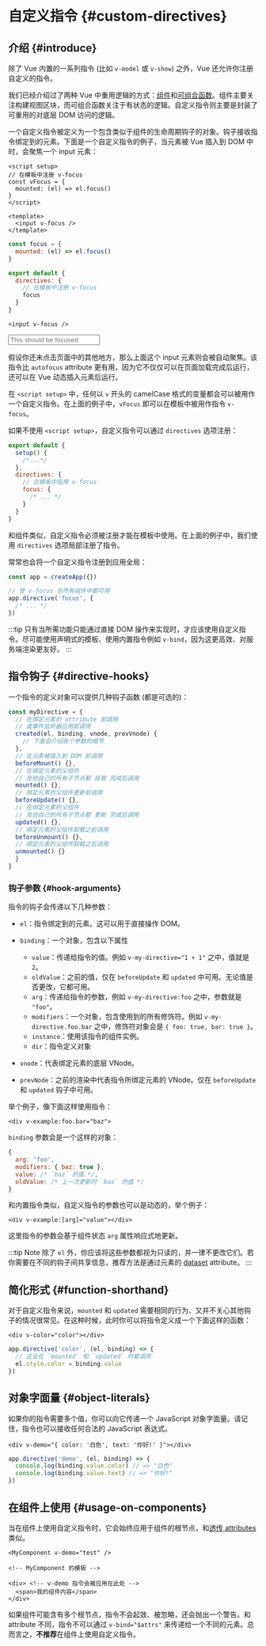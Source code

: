 # 自定义指令 {#custom-directives}

<script setup>
const vFocus = {
  mounted: el => {
    el.focus()
  }
}
</script>

## 介绍 {#introduce}

除了 Vue 内置的一系列指令 (比如 `v-model` 或 `v-show`) 之外，Vue 还允许你注册自定义的指令。

我们已经介绍过了两种 Vue 中重用逻辑的方式：[组件](/guide/essentials/component-basics.html)和[可组合函数](./composables)。组件主要关注构建视图区块，而可组合函数关注于有状态的逻辑。自定义指令则主要是封装了可重用的对底层 DOM 访问的逻辑。

一个自定义指令被定义为一个包含类似于组件的生命周期钩子的对象。钩子接收指令绑定到的元素。下面是一个自定义指令的例子，当元素被 Vue 插入到 DOM 中时，会聚焦一个 input 元素：

<div class="composition-api">

```vue
<script setup>
// 在模板中注册 v-focus
const vFocus = {
  mounted: (el) => el.focus()
}
</script>

<template>
  <input v-focus />
</template>
```

</div>

<div class="options-api">

```js
const focus = {
  mounted: (el) => el.focus()
}

export default {
  directives: {
    // 在模板中注册 v-focus
    focus
  }
}
```

```vue-html
<input v-focus />
```

</div>

<div class="demo">
  <input v-focus placeholder="This should be focused" />
</div>

假设你还未点击页面中的其他地方，那么上面这个 input 元素则会被自动聚焦。该指令比 `autofocus` attribute 更有用，因为它不仅仅可以在页面加载完成后运行，还可以在 Vue 动态插入元素后运行。

<div class="composition-api">

在 `<script setup>` 中，任何以 `v` 开头的 camelCase 格式的变量都会可以被用作一个自定义指令。在上面的例子中，`vFocus` 即可以在模板中被用作指令 `v-focus`。

如果不使用 `<script setup>`，自定义指令可以通过 `directives` 选项注册：

```js
export default {
  setup() {
    /*...*/
  },
  directives: {
    // 在模板中启用 v-focus
    focus: {
      /* ... */
    }
  }
}
```

</div>

<div class="options-api">

和组件类似，自定义指令必须被注册才能在模板中使用。在上面的例子中，我们使用 `directives` 选项局部注册了指令。

</div>

常常也会将一个自定义指令注册到应用全局：

```js
const app = createApp({})

// 使 v-focus 在所有组件中都可用
app.directive('focus', {
  /* ... */
})
```

:::tip
只有当所需功能只能通过直接 DOM 操作来实现时，才应该使用自定义指令。尽可能使用声明式的模板、使用内置指令例如 `v-bind`，因为这更高效、对服务端渲染更友好。
:::

## 指令钩子 {#directive-hooks}

一个指令的定义对象可以提供几种钩子函数 (都是可选的)：

```js
const myDirective = {
  // 在绑定元素的 attribute 前调用
  // 或事件监听器应用前调用
  created(el, binding, vnode, prevVnode) {
    // 下面会介绍各个参数的细节
  },
  // 在元素被插入到 DOM 前调用
  beforeMount() {},
  // 在绑定元素的父组件
  // 及他自己的所有子节点都 挂载 完成后调用
  mounted() {},
  // 绑定元素的父组件更新前调用
  beforeUpdate() {},
  // 在绑定元素的父组件
  // 及他自己的所有子节点都 更新 完成后调用
  updated() {},
  // 绑定元素的父组件卸载之前调用
  beforeUnmount() {},
  // 绑定元素的父组件卸载之后调用
  unmounted() {}
  }
}
```

### 钩子参数 {#hook-arguments}

指令的钩子会传递以下几种参数：

- `el`：指令绑定到的元素。这可以用于直接操作 DOM。

- `binding`：一个对象，包含以下属性

  - `value`：传递给指令的值。例如 `v-my-directive="1 + 1"` 之中，值就是 `2`。
  - `oldValue`：之前的值，仅在 `beforeUpdate` 和 `updated` 中可用。无论值是否更改，它都可用。
  - `arg`：传递给指令的参数，例如 `v-my-directive:foo` 之中，参数就是 `"foo"`。
  - `modifiers`：一个对象，包含使用到的所有修饰符。例如 `v-my-directive.foo.bar` 之中，修饰符对象会是 `{ foo: true, bar: true }`。
  - `instance`：使用该指令的组件实例。
  - `dir`：指令定义对象

- `vnode`：代表绑定元素的底层 VNode。
- `prevNode`：之前的渲染中代表指令所绑定元素的 VNode。仅在 `beforeUpdate` 和 `updated` 钩子中可用。

举个例子，像下面这样使用指令：

```vue-html
<div v-example:foo.bar="baz">
```

`binding` 参数会是一个这样的对象：

```js
{
  arg: 'foo',
  modifiers: { baz: true },
  value: /* `baz` 的值 */,
  oldValue: /* 上一次更新时 `baz` 的值 */
}
```

和内置指令类似，自定义指令的参数也可以是动态的，举个例子：

```vue-html
<div v-example:[arg]="value"></div>
```

这里指令的参数会基于组件状态 `arg` 属性响应式地更新。

:::tip Note
除了 `el` 外，你应该将这些参数都视为只读的，并一律不更改它们。若你需要在不同的钩子间共享信息，推荐方法是通过元素的 [dataset](https://developer.mozilla.org/en-US/docs/Web/API/HTMLElement/dataset) attribute。
:::

## 简化形式 {#function-shorthand}

对于自定义指令来说，`mounted` 和 `updated` 需要相同的行为、又并不关心其他钩子的情况很常见。在这种时候，此时你可以将指令定义成一个下面这样的函数：

```vue-html
<div v-color="color"></div>
```

```js
app.directive('color', (el, binding) => {
  // 这会在 `mounted` 和 `updated` 时都调用
  el.style.color = binding.value
})
```

## 对象字面量 {#object-literals}

如果你的指令需要多个值，你可以向它传递一个 JavaScript 对象字面量。请记住，指令也可以接收任何合法的 JavaScript 表达式。

```vue-html
<div v-demo="{ color: '白色', text: '你好!' }"></div>
```

```js
app.directive('demo', (el, binding) => {
  console.log(binding.value.color) // => "白色"
  console.log(binding.value.text) // => "你好!"
})
```

## 在组件上使用 {#usage-on-components}

当在组件上使用自定义指令时，它会始终应用于组件的根节点，和[透传 attributes](/guide/components/attrs.html) 类似。

```vue-html
<MyComponent v-demo="test" />
```

```vue-html
<!-- MyComponent 的模板 -->

<div> <!-- v-demo 指令会被应用在此处 -->
  <span>我的组件内容</span>
</div>
```

如果组件可能含有多个根节点，指令不会起效、被忽略，还会抛出一个警告。和 attribute 不同，指令不可以通过 `v-bind="$attrs"` 来传递给一个不同的元素。总而言之，**不推荐**在组件上使用自定义指令。
